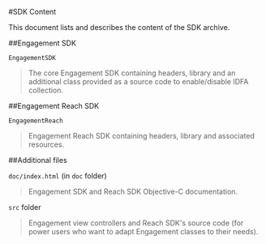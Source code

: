 <properties 
	pageTitle="Azure Mobile Engagement iOS SDK Content" 
	description="Latest updates and procedures for iOS SDK for Azure Mobile Engagement"
	services="mobile-engagement" 
	documentationCenter="mobile" 
	authors="kpiteira" 
	manager="dwrede" 
	editor="" />

<tags 
	ms.service="mobile-engagement" 
	ms.workload="mobile" 
	ms.tgt_pltfrm="mobile-ios" 
	ms.devlang="objective-c" 
	ms.topic="article" 
	ms.date="02/12/2015" 
	ms.author="kapiteir" />

#SDK Content

This document lists and describes the content of the SDK archive.

##Engagement SDK

`EngagementSDK`

> The core Engagement SDK containing headers, library and an additional class provided as a source code to enable/disable IDFA collection.

##Engagement Reach SDK

`EngagementReach`

> Engagement Reach SDK containing headers, library and associated resources.

##Additional files

`doc/index.html` (in `doc` folder)

> Engagement SDK and Reach SDK Objective-C documentation.

`src` folder

> Engagement view controllers and Reach SDK's source code (for power users who want to adapt Engagement classes to their needs).

